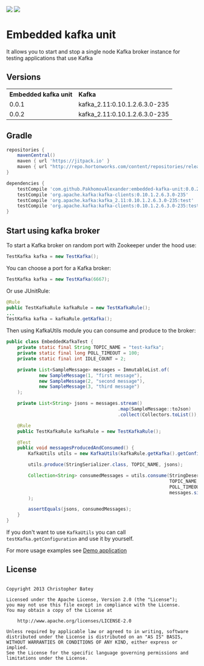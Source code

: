 ![](https://jitpack.io/v/PakhomovAlexander/embedded-kafka-unit.svg) ![](https://travis-ci.com/PakhomovAlexander/embedded-kafka-unit.svg?branch=master)
# Embedded kafka unit
It allows you to start and stop a single node Kafka broker instance for testing applications that use Kafka

## Versions
<table>
    <tr>
        <th align="left">Embedded kafka unit</th>
        <th align="left">Kafka</th>
    </tr>
    <tr>
        <td align="left">0.0.1</td>
        <td align="left">kafka_2.11:0.10.1.2.6.3.0-235</td>
    </tr>
        <tr>
            <td align="left">0.0.2</td>
            <td align="left">kafka_2.11:0.10.1.2.6.3.0-235</td>
        </tr>
</table>

## Gradle
```groovy
repositories {
	mavenCentral()
	maven { url 'https://jitpack.io' }
	maven { url "http://repo.hortonworks.com/content/repositories/releases/" }
}

dependencies {
	testCompile 'com.github.PakhomovAlexander:embedded-kafka-unit:0.0.2'
	testCompile 'org.apache.kafka:kafka-clients:0.10.1.2.6.3.0-235'
	testCompile 'org.apache.kafka:kafka_2.11:0.10.1.2.6.3.0-235:test'
	testCompile 'org.apache.kafka:kafka-clients:0.10.1.2.6.3.0-235:test'
} 
```


## Start using kafka broker
To start a Kafka broker on random port with Zookeeper under the hood use:
```java
TestKafka kafka = new TestKafka();
```

You can choose a port for a Kafka broker:
```java
TestKafka kafka = new TestKafka(6667);
```

Or use JUnitRule:
```java
@Rule
public TestKafkaRule kafkaRule = new TestKafkaRule();
...
TestKafka kafka = kafkaRule.getKafka();
```

Then using KafkaUtils module you can consume and produce to the broker:
```java
public class EmbeddedKafkaTest {
    private static final String TOPIC_NAME = "test-kafka";
    private static final long POLL_TIMEOUT = 100;
    private static final int IDLE_COUNT = 2;

    private List<SampleMessage> messages = ImmutableList.of(
            new SampleMessage(1, "first message"),
            new SampleMessage(2, "second message"),
            new SampleMessage(3, "third message")
    );

    private List<String> jsons = messages.stream()
                                         .map(SampleMessage::toJson)
                                         .collect(Collectors.toList());

    @Rule
    public TestKafkaRule kafkaRule = new TestKafkaRule();

    @Test
    public void messagesProducedAndConsumed() {
        KafkaUtils utils = new KafkaUtils(kafkaRule.getKafka().getConfiguration());

        utils.produce(StringSerializer.class, TOPIC_NAME, jsons);

        Collection<String> consumedMessages = utils.consume(StringDeserializer.class,
                                                            TOPIC_NAME,
                                                            POLL_TIMEOUT, IDLE_COUNT,
                                                            messages.size()
        );

        assertEquals(jsons, consumedMessages);
    }
}
```

If you don't want to use <code>KafkaUtils</code> you can call <code>testKafka.getConfiguration</code> and use it by yourself.

For more usage examples see [Demo application](https://github.com/PakhomovAlexander/embedded-kafka-demo)
## License
<pre><code>
Copyright 2013 Christopher Batey

Licensed under the Apache License, Version 2.0 (the "License");
you may not use this file except in compliance with the License.
You may obtain a copy of the License at

    http://www.apache.org/licenses/LICENSE-2.0

Unless required by applicable law or agreed to in writing, software
distributed under the License is distributed on an "AS IS" BASIS,
WITHOUT WARRANTIES OR CONDITIONS OF ANY KIND, either express or implied.
See the License for the specific language governing permissions and
limitations under the License.
</code></pre>